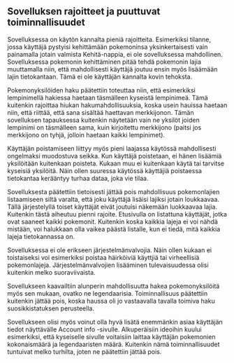 ## Sovelluksen rajoitteet ja puuttuvat toiminnallisuudet

Sovelluksessa on käytön kannalta pieniä rajoitteita. Esimerkiksi tilanne, jossa käyttäjä pystyisi kehittämään pokemoninsa yksinkertaisesti vain painamalla jotain valmista Kehitä-nappia, ei ole sovelluksessa mahdollinen. Sovelluksessa pokemonin kehittäminen pitää tehdä pokemonin lajia muuttamalla niin, että mahdollisesti käyttäjä joutuu ensin myös lisäämään lajin tietokantaan. Tämä ei ole käyttäjän kannalta kovin tehoksta.

Pokemonyksilöiden haku päätettiin toteuttaa niin, että esimerkiksi lempinimellä hakiessa haetaan täsmälleen kyseistä lempinimeä. Tämä kuitenkin rajoittaa hiukan hakumahdollisuuksia, koska usein hauissa haetaan niin, että riittää, että sana sisältää haettavan merkkijonon. Tämän sovelluksen tapauksessa kuitenkin näytetään vain ne yksilöt joiden lempinimi on täsmälleen sama, kuin kirjoitettu merkkijono (paitsi jos merkkijono on tyhjä, jolloin haetaan kaikki lempinimet).

Käyttäjän poistamiseen liittyy myös pieni laajassa käytössä mahdollisesti ongelmaksi muodostuva seikka. Kun käyttäjä poistetaan, ei hänen lisäämiä yksilöitään kuitenkaan poisteta. Kukaan muu ei kuitenkaan käytä tai tarvitse kyseisiä yksilöitä. Näin ollen suuressa käytössä käyttäjiä poistaessa tietokantaa kerääntyy turhaa dataa, joka vie tilaa.

Sovelluksesta päätettiin tietoisesti jättää pois mahdollisuus pokemonlajien listaamiseen siltä varalta, että joku käyttäjä lisäisi lajiksi jotain loukkaavaa. Tällä järjestelyllä toiset käyttäjät eivät joutuisi näkemään luokkaavaa lajia. Kuitenkin tästä aiheutuu pienni rajoite. Etusivulla on listattuna käyttäjät, jotka ovat saaneet kaikki pokemonit. Kuitenkin koska kaikkia lajeja ei voi nähdä mistään, voi halukkaan olla vaikea päästä listalle, kun ei tiedä, mitä kaikkia lajeja tietokannassa on.

Sovelluksessa ei ole erikseen järjestelmänvalvojia. Näin ollen kukaan ei toistaiseksi voi esimerkiksi poistaa häirköiviä käyttjiä tai virheellisiä pokemonlajeja. Järjestelmänvalvojien lisääminen tulevaisuudessa olisi kuitenkin melko suoraviivaista.

Sovellukseen kaavailtiin alunperin mahdollisuutta hakea pokemonyksilöitä myös sen mukaan, ovatko ne legendaarisia. Toiminnallisuus päätettiin kuitenkin jättää pois, koska haussa oli jo vastaavalla tavalla toimiva haku suosikkistatuksen perusteella.

Sovellukseen olisi myös voinut olla hyvä lisätä enemmänkin asiaa käyttäjän tiedot näyttävälle Account info -sivulle. Alkuperäisiin ideoihin kuului esimerkiksi, että kyseiselle sivulle voitaisiin laittaa käyttäjän pokemonien kokonaismäärä ja legendaaristen määrä. Kuitenkin nämä toiminnallisuudet tuntuivat melko turhilta, joten ne päätettiin jättää pois.
